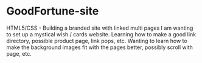 # GoodFortune-site
HTML5/CSS - Building a branded site with linked multi pages
I am wanting to set up a mystical wish / cards website.
Learning how to make a good link directory, possible product page, link pops, etc.
Wanting to learn how to make the background images fit with the pages better, possibly scroll with page, etc.

